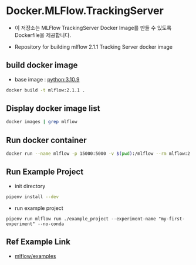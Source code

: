 # Docker.MLFlow.TrackingServer

- 이 저장소는 MLFlow TrackingServer Docker Image를 만들 수 있도록 Dockerfile을 제공합니다.

- Repository for building mlflow 2.1.1 Tracking Server docker image

## build docker image

- base image : [python:3.10.9](<https://hub.docker.com/layers/library/python/3.10.9/images/sha256-08dfb526b02f1b849ca4ce479b51f100448053a67b64905a63dcdad2fe6802c5?context=explore>)

```bash
docker build -t mlflow:2.1.1 .
```

## Display docker image list

```bash
docker images | grep mlflow
```

## Run docker container

```bash
docker run --name mlflow -p 15000:5000 -v $(pwd):/mlflow --rm mlflow:2.1.1
```

## Run Example Project

- init directory

```bash
pipenv install --dev
```

- run example project

```base
pipenv run mlflow run ./example_project --experiment-name "my-first-experiment" --no-conda
```

## Ref Example Link
 - [mlflow/examples](<https://github.com/mlflow/mlflow/tree/branch-1.30/examples>)

